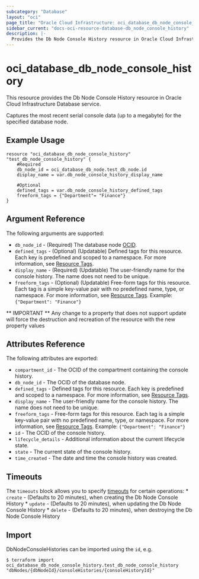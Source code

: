 ```yaml
---
subcategory: "Database"
layout: "oci"
page_title: "Oracle Cloud Infrastructure: oci_database_db_node_console_history"
sidebar_current: "docs-oci-resource-database-db_node_console_history"
description: |-
  Provides the Db Node Console History resource in Oracle Cloud Infrastructure Database service
---
```


# oci_database_db_node_console_history
This resource provides the Db Node Console History resource in Oracle Cloud Infrastructure Database service.

Captures the most recent serial console data (up to a megabyte) for the specified database node.


## Example Usage

```hcl
resource "oci_database_db_node_console_history" "test_db_node_console_history" {
	#Required
	db_node_id = oci_database_db_node.test_db_node.id
	display_name = var.db_node_console_history_display_name

	#Optional
	defined_tags = var.db_node_console_history_defined_tags
	freeform_tags = {"Department"= "Finance"}
}
```

## Argument Reference

The following arguments are supported:

* `db_node_id` - (Required) The database node [OCID](https://docs.cloud.oracle.com/iaas/Content/General/Concepts/identifiers.htm).
* `defined_tags` - (Optional) (Updatable) Defined tags for this resource. Each key is predefined and scoped to a namespace. For more information, see [Resource Tags](https://docs.cloud.oracle.com/iaas/Content/General/Concepts/resourcetags.htm). 
* `display_name` - (Required) (Updatable) The user-friendly name for the console history. The name does not need to be unique. 
* `freeform_tags` - (Optional) (Updatable) Free-form tags for this resource. Each tag is a simple key-value pair with no predefined name, type, or namespace. For more information, see [Resource Tags](https://docs.cloud.oracle.com/iaas/Content/General/Concepts/resourcetags.htm).  Example: `{"Department": "Finance"}` 


** IMPORTANT **
Any change to a property that does not support update will force the destruction and recreation of the resource with the new property values

## Attributes Reference

The following attributes are exported:

* `compartment_id` - The OCID of the compartment containing the console history.
* `db_node_id` - The OCID of the database node.
* `defined_tags` - Defined tags for this resource. Each key is predefined and scoped to a namespace. For more information, see [Resource Tags](https://docs.cloud.oracle.com/iaas/Content/General/Concepts/resourcetags.htm). 
* `display_name` - The user-friendly name for the console history. The name does not need to be unique.
* `freeform_tags` - Free-form tags for this resource. Each tag is a simple key-value pair with no predefined name, type, or namespace. For more information, see [Resource Tags](https://docs.cloud.oracle.com/iaas/Content/General/Concepts/resourcetags.htm).  Example: `{"Department": "Finance"}` 
* `id` - The OCID of the console history.
* `lifecycle_details` - Additional information about the current lifecycle state.
* `state` - The current state of the console history.
* `time_created` - The date and time the console history was created.

## Timeouts

The `timeouts` block allows you to specify [timeouts](https://registry.terraform.io/providers/oracle/oci/latest/docs/guides/changing_timeouts) for certain operations:
	* `create` - (Defaults to 20 minutes), when creating the Db Node Console History
	* `update` - (Defaults to 20 minutes), when updating the Db Node Console History
	* `delete` - (Defaults to 20 minutes), when destroying the Db Node Console History


## Import

DbNodeConsoleHistories can be imported using the `id`, e.g.

```
$ terraform import oci_database_db_node_console_history.test_db_node_console_history "dbNodes/{dbNodeId}/consoleHistories/{consoleHistoryId}" 
```

